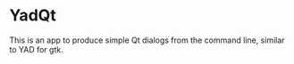 # YadQt
This is an app to produce simple Qt dialogs from the command line, similar to YAD for gtk.<br>
